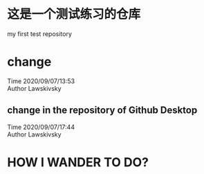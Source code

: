 # 这是一个测试练习的仓库
my first test  repository
# change
Time 2020/09/07/13:53   
Author Lawskivsky
## change in the repository of Github Desktop
Time 2020/09/07/17:44  
Author Lawskivsky
#  HOW I WANDER TO DO?
